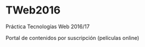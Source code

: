 # TWeb2016
Práctica Tecnologías Web 2016/17

Portal de contenidos por suscripción (películas online)

